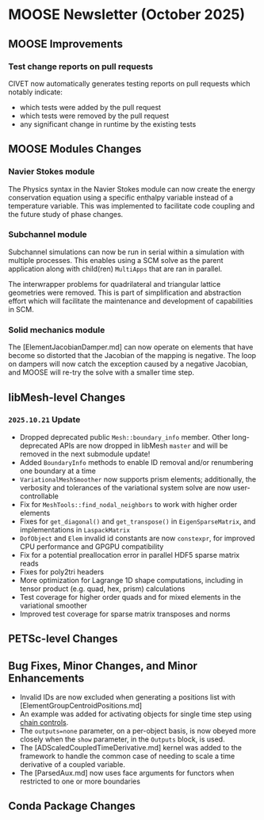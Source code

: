 # MOOSE Newsletter (October 2025)

## MOOSE Improvements

### Test change reports on pull requests

CIVET now automatically generates testing reports on pull requests which notably indicate:

- which tests were added by the pull request
- which tests were removed by the pull request
- any significant change in runtime by the existing tests

## MOOSE Modules Changes

### Navier Stokes module

The Physics syntax in the Navier Stokes module can now create the energy conservation equation using a specific enthalpy variable instead
of a temperature variable. This was implemented to facilitate code coupling and the future study of phase changes.

### Subchannel module

Subchannel simulations can now be run in serial within a simulation with multiple processes. This enables using a SCM solve as the parent
application along with child(ren) `MultiApps` that are ran in parallel.

The interwrapper problems for quadrilateral and triangular lattice geometries were removed. This is part of simplification and abstraction effort
which will facilitate the maintenance and development of capabilities in SCM.

### Solid mechanics module

The [ElementJacobianDamper.md] can now operate on elements that have become so distorted that the Jacobian of the mapping is negative.
The loop on dampers will now catch the exception caused by a negative Jacobian, and MOOSE will re-try the solve with a smaller time step.

## libMesh-level Changes

### `2025.10.21` Update

- Dropped deprecated public `Mesh::boundary_info` member.  Other
  long-deprecated APIs are now dropped in libMesh `master` and will be
  removed in the next submodule update!
- Added `BoundaryInfo` methods to enable ID removal and/or renumbering one boundary at a time
- `VariationalMeshSmoother` now supports prism elements; additionally, the verbosity and tolerances of the variational system solve are now user-controllable
- Fix for `MeshTools::find_nodal_neighbors` to work with higher order elements
- Fixes for `get_diagonal()` and `get_transpose()` in `EigenSparseMatrix`, and implementations in `LaspackMatrix`
- `DofObject` and `Elem` invalid id constants are now `constexpr`, for improved CPU performance and GPGPU compatibility
- Fix for a potential preallocation error in parallel HDF5 sparse matrix reads
- Fixes for poly2tri headers
- More optimization for Lagrange 1D shape computations, including in
  tensor product (e.g. quad, hex, prism) calculations
- Test coverage for higher order quads and for mixed elements in the variational smoother
- Improved test coverage for sparse matrix transposes and norms

## PETSc-level Changes

## Bug Fixes, Minor Changes, and Minor Enhancements

- Invalid IDs are now excluded when generating a positions list with [ElementGroupCentroidPositions.md]
- An example was added for activating objects for single time step using [chain controls](syntax/ChainControls/index.md).
- The `outputs=none` parameter, on a per-object basis, is now obeyed more closely when the `show` parameter, in the `Outputs` block, is used.
- The [ADScaledCoupledTimeDerivative.md] kernel was added to the framework to handle the common case of needing to scale a time derivative of a coupled variable.
- The [ParsedAux.md] now uses face arguments for functors when restricted to one or more boundaries

## Conda Package Changes
